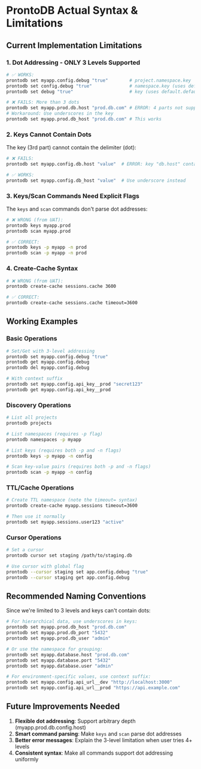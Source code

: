 # ProntoDB Actual Syntax & Limitations

## Current Implementation Limitations

### 1. Dot Addressing - ONLY 3 Levels Supported
```bash
# ✅ WORKS: 
prontodb set myapp.config.debug "true"        # project.namespace.key
prontodb set config.debug "true"              # namespace.key (uses default project)
prontodb set debug "true"                     # key (uses default.default)

# ❌ FAILS: More than 3 dots
prontodb set myapp.prod.db.host "prod.db.com" # ERROR: 4 parts not supported
# Workaround: Use underscores in the key
prontodb set myapp.prod.db_host "prod.db.com" # This works
```

### 2. Keys Cannot Contain Dots
The key (3rd part) cannot contain the delimiter (dot):
```bash
# ❌ FAILS:
prontodb set myapp.config.db.host "value"  # ERROR: key "db.host" contains dot

# ✅ WORKS:
prontodb set myapp.config.db_host "value"  # Use underscore instead
```

### 3. Keys/Scan Commands Need Explicit Flags
The `keys` and `scan` commands don't parse dot addresses:
```bash
# ❌ WRONG (from UAT):
prontodb keys myapp.prod
prontodb scan myapp.prod

# ✅ CORRECT:
prontodb keys -p myapp -n prod
prontodb scan -p myapp -n prod
```

### 4. Create-Cache Syntax
```bash
# ❌ WRONG (from UAT):
prontodb create-cache sessions.cache 3600

# ✅ CORRECT:
prontodb create-cache sessions.cache timeout=3600
```

## Working Examples

### Basic Operations
```bash
# Set/Get with 3-level addressing
prontodb set myapp.config.debug "true"
prontodb get myapp.config.debug
prontodb del myapp.config.debug

# With context suffix
prontodb set myapp.config.api_key__prod "secret123"
prontodb get myapp.config.api_key__prod
```

### Discovery Operations
```bash
# List all projects
prontodb projects

# List namespaces (requires -p flag)
prontodb namespaces -p myapp

# List keys (requires both -p and -n flags)
prontodb keys -p myapp -n config

# Scan key-value pairs (requires both -p and -n flags)
prontodb scan -p myapp -n config
```

### TTL/Cache Operations
```bash
# Create TTL namespace (note the timeout= syntax)
prontodb create-cache myapp.sessions timeout=3600

# Then use it normally
prontodb set myapp.sessions.user123 "active"
```

### Cursor Operations
```bash
# Set a cursor
prontodb cursor set staging /path/to/staging.db

# Use cursor with global flag
prontodb --cursor staging set app.config.debug "true"
prontodb --cursor staging get app.config.debug
```

## Recommended Naming Conventions

Since we're limited to 3 levels and keys can't contain dots:

```bash
# For hierarchical data, use underscores in keys:
prontodb set myapp.prod.db_host "prod.db.com"
prontodb set myapp.prod.db_port "5432"
prontodb set myapp.prod.db_user "admin"

# Or use the namespace for grouping:
prontodb set myapp.database.host "prod.db.com"
prontodb set myapp.database.port "5432"
prontodb set myapp.database.user "admin"

# For environment-specific values, use context suffix:
prontodb set myapp.config.api_url__dev "http://localhost:3000"
prontodb set myapp.config.api_url__prod "https://api.example.com"
```

## Future Improvements Needed

1. **Flexible dot addressing**: Support arbitrary depth (myapp.prod.db.config.host)
2. **Smart command parsing**: Make `keys` and `scan` parse dot addresses
3. **Better error messages**: Explain the 3-level limitation when user tries 4+ levels
4. **Consistent syntax**: Make all commands support dot addressing uniformly